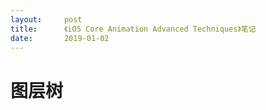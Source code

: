 ```yaml
---
layout:     post
title:      《iOS Core Animation Advanced Techniques》笔记
date:       2019-01-02
---
```


# 图层树

